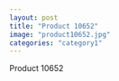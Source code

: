 ```yaml
---
layout: post
title: "Product 10652"
image: "product10652.jpg"
categories: "category1"
---
```

Product 10652
